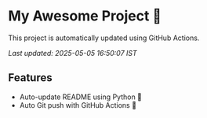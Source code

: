 # My Awesome Project 🚀

This project is automatically updated using GitHub Actions.

_Last updated: 2025-05-05 16:50:07 IST_

## Features
- Auto-update README using Python 🐍
- Auto Git push with GitHub Actions 🤖

